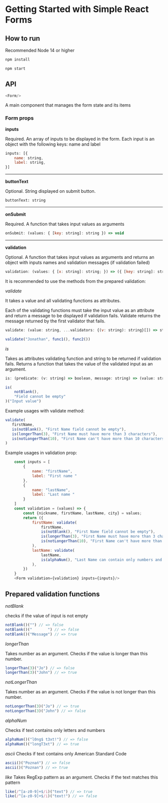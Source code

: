 # Getting Started with Simple React Forms

## How to run

Recommended Node 14 or higher

```javascript
npm install

npm start
```
## API

```javascript
<Form/>
```
A main component that manages the form state and its items

### Form props

**inputs**

Required. An array of inputs to be displayed in the form. Each input is an object with the following keys: name and label

```javascript
inputs: [{
    name: string, 
    label: string,
}]
```
---

**buttonText**

Optional. String displayed on submit button.

`buttonText: string`

---

**onSubmit**

Required. A function that takes input values as arguments

```javascript
onSubmit: (values: { [key: string]: string }) => void
```

---

**validation**

Optional. A function that takes input values as arguments and returns an object with inputs names and validation messages (if validation failed)

```javascript
validation: (values: { [x: string]: string; }) => ({ [key: string]: string })
```

It is recommended to use the methods from the prepared validation:

*validate*

It takes a value and all validating functions as attributes.

Each of the validating functions must take the input value as an attribute and return a message to be displayed if validation fails. Validate returns the message returned by the first validator that fails.

```javascript
validate: (value: string, ...validators: {(v: string): string}[]) => string
```

```javascript
validate("Jonathan", func1(), func2())
```

*is*

Takes as attributes validating function and string to be returned if validation fails. Returns a function that takes the value of the validated input as an argument.

```javascript
is: (predicate: (v: string) => boolean, message: string) => (value: string) => string
```

```javascript
is(
    notBlank(),
    "Field cannot be empty"
)("Input value")
```

Example usages with validate method:

```javascript
validate(
   firstName,
   is(notBlank(), "First Name field cannot be empty"),
   is(longerThan(3), "First Name must have more than 3 characters"),
   is(notLongerThan(10), "First Name can't have more than 10 characters")
)
```

Example usages in validation prop:

```javascript
    const inputs = [
        {
            name: "firstName",
            label: "First name "
        },
        {
            name: "lastName",
            label: "Last name "
        }
    ]
    const validation = (values) => {
        const {nickname, firstName, lastName, city} = values;
        return ({
            firstName: validate(
                firstName,
                is(notBlank(), "First Name field cannot be empty"),
                is(longerThan(3), "First Name must have more than 3 characters"),
                is(notLongerThan(10), "First Name can't have more than 10 characters")
            ),
            lastName: validate(
                lastName,
                is(alphaNum(), "Last Name can contain only numbers and letters")
            ),
        })
    }
    <Form validation={validation} inputs={inputs}/>
```

## Prepared validation functions

*notBlank*

checks if the value of input is not empty

```javascript
notBlank()("") // => false
notBlank()("       ") // => false
notBlank()("Message") // => true
```

*longerThan*

Takes number as an argument. 
Checks if the value is longer than this number.

```javascript
longerThan(3)("Jo") // => false
longerThan(3)("John") // => true
```

*notLongerThan*

Takes number as an argument.
Checks if the value is not longer than this number.

```javascript
notLongerThan(3)("Jo") // => true
notLongerThan(3)("John") // => false
```

*alphaNum*

Checks if text contains only letters and numbers

```javascript
alphaNum()("l0ng$ t3xt!") // => false
alphaNum()("longT3xt") // => true
```

*ascii*
Checks if text contains only American Standard Code

```javascript
ascii()("Poznań") // => false
ascii()("Poznan") // => true
```

*like*
Takes RegExp pattern as an argument.
Checks if the text matches this pattern

```javascript
like(/^[a-z0-9]+$/i)("text") // => true
like(/^[a-z0-9]+$/i)("text!") // => false
```

